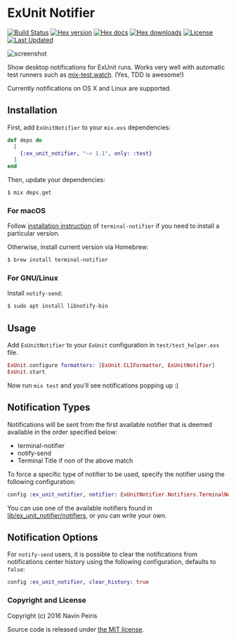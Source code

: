 # ExUnit Notifier

[![Build Status](https://github.com/navinpeiris/ex_unit_notifier/workflows/CI/badge.svg)](https://github.com/navinpeiris/ex_unit_notifier/actions?query=workflow%3ACI)
[![Hex version](https://img.shields.io/hexpm/v/ex_unit_notifier.svg "Hex version")](https://hex.pm/packages/ex_unit_notifier)
[![Hex docs](https://img.shields.io/badge/hex-docs-lightgreen.svg)](https://hexdocs.pm/ex_unit_notifier/)
[![Hex downloads](https://img.shields.io/hexpm/dt/ex_unit_notifier.svg "Hex downloads")](https://hex.pm/packages/ex_unit_notifier)
[![License](http://img.shields.io/:license-mit-blue.svg)](http://doge.mit-license.org)
[![Last Updated](https://img.shields.io/github/last-commit/navinpeiris/ex_unit_notifier.svg)](https://github.com/navinpeiris/ex_unit_notifier/commits/master)

![screenshot](http://i.imgur.com/xywj5C1.png)

Show desktop notifications for ExUnit runs. Works very well with automatic test runners such as [mix-test.watch](https://github.com/lpil/mix-test.watch). (Yes, TDD is awesome!)

Currently notifications on OS X and Linux are supported.

## Installation

First, add `ExUnitNotifier` to your `mix.exs` dependencies:

```elixir
def deps do
  [
    {:ex_unit_notifier, "~> 1.1", only: :test}
  ]
end
```

Then, update your dependencies:

```bash
$ mix deps.get
```

### For macOS

Follow [installation instruction](https://github.com/julienXX/terminal-notifier) of `terminal-notifier` if you need to install a particular version.

Otherwise, install current version via Homebrew:

```bash
$ brew install terminal-notifier
```

### For GNU/Linux

Install `notify-send`:

```bash
$ sudo apt install libnotify-bin
```

## Usage

Add `ExUnitNotifier` to your `ExUnit` configuration in `test/test_helper.exs` file.

```elixir
ExUnit.configure formatters: [ExUnit.CLIFormatter, ExUnitNotifier]
ExUnit.start
```

Now run `mix test` and you'll see notifications popping up :)

## Notification Types

Notifications will be sent from the first available notifier that is deemed available in the order specified below:

- terminal-notifier
- notify-send
- Terminal Title if non of the above match

To force a specific type of notifier to be used, specify the notifier using the following configuration:

```elixir
config :ex_unit_notifier, notifier: ExUnitNotifier.Notifiers.TerminalNotifier
```

You can use one of the available notifiers found in [lib/ex_unit_notifier/notifiers](lib/ex_unit_notifier/notifiers), or you can write your own.

## Notification Options

For `notify-send` users, it is possible to clear the notifications from notifications center history using the following configuration, defaults to `false`:

```elixir
config :ex_unit_notifier, clear_history: true
```

### Copyright and License

Copyright (c) 2016 Navin Peiris

Source code is released under [the MIT license](./LICENSE.md).
